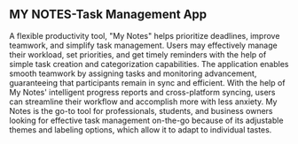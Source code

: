 ## MY NOTES-Task Management App

A flexible productivity tool, "My Notes" helps prioritize deadlines, improve teamwork, and simplify task management. Users may effectively manage their workload, set priorities, and get timely reminders with the help of simple task creation and categorization capabilities. The application enables smooth teamwork by assigning tasks and monitoring advancement, guaranteeing that participants remain in sync and efficient. With the help of My Notes' intelligent progress reports and cross-platform syncing, users can streamline their workflow and accomplish more with less anxiety. My Notes is the go-to tool for professionals, students, and business owners looking for effective task management on-the-go because of its adjustable themes and labeling options, which allow it to adapt to individual tastes.
